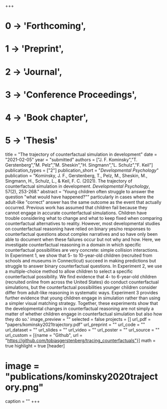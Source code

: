+++
# 0 -> 'Forthcoming',
# 1 -> 'Preprint',
# 2 -> 'Journal',
# 3 -> 'Conference Proceedings',
# 4 -> 'Book chapter',
# 5 -> 'Thesis'

title = "The trajectory of counterfactual simulation in development"
date = "2021-02-05"
year = "submitted"
authors = ["J. F. Kominsky","T. Gerstenberg","M. Pelz","M. Sheskin","H. Singmann","L. Schulz","F. Keil"]
publication_types = ["2"]
publication_short = "_Developmental Psychology_"
publication = "Kominsky, J. F., Gerstenberg, T., Pelz, M., Sheskin, M., Singmann, H., Schulz, L., & Keil, F. C. (2021). The trajectory of counterfactual simulation in development. _Developmental Psychology_, 57(2), 253-268."
abstract = 'Young children often struggle to answer the question "what would have happened?"" particularly in cases where the adult-like "correct" answer has the same outcome as the event that actually occurred. Previous work has assumed that children fail because they cannot engage in accurate counterfactual simulations. Children have trouble considering what to change and what to keep fixed when comparing counterfactual alternatives to reality. However, most developmental studies on counterfactual reasoning have relied on binary yes/no responses to counterfactual questions about complex narratives and so have only been able to document when these failures occur but not why and how. Here, we investigate counterfactual reasoning in a domain in which specific counterfactual possibilities are very concrete: simple collision interactions. In Experiment 1, we show that 5- to 10-year-old children (recruited from schools and museums in Connecticut) succeed in making predictions but struggle to answer binary counterfactual questions. In Experiment 2, we use a multiple-choice method to allow children to select a specific counterfactual possibility. We find evidence that 4- to 6-year-old children (recruited online from across the United States) do conduct counterfactual simulations, but the counterfactual possibilities younger children consider differ from adult-like reasoning in systematic ways. Experiment 3 provides further evidence that young children engage in simulation rather than using a simpler visual matching strategy. Together, these experiments show that the developmental changes in counterfactual reasoning are not simply a matter of whether children engage in counterfactual simulation but also how they do so.'
image_preview = ""
selected = false
projects = []
url_pdf = "papers/kominsky2021trajectory.pdf"
url_preprint = ""
url_code = ""
url_dataset = ""
url_slides = ""
url_video = ""
url_poster = ""
url_source = ""
url_custom = [{name = "Github", url = "https://github.com/tobiasgerstenberg/tracing_counterfactuals"}]
math = true
highlight = true
[header]
# image = "publications/kominsky2020trajectory.png"
caption = ""
+++